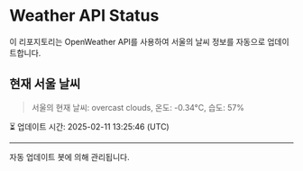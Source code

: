
# Weather API Status

이 리포지토리는 OpenWeather API를 사용하여 서울의 날씨 정보를 자동으로 업데이트합니다.

## 현재 서울 날씨
> 서울의 현재 날씨: overcast clouds, 온도: -0.34°C, 습도: 57%

⏳ 업데이트 시간: 2025-02-11 13:25:46 (UTC)

---
자동 업데이트 봇에 의해 관리됩니다.
